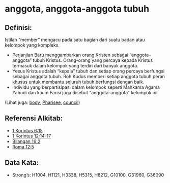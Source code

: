 # anggota, anggota-anggota tubuh

## Definisi:

Istilah “member” mengacu pada satu bagian dari suatu badan atau kelompok yang kompleks.

* Perjanjian Baru menggambarkan orang Kristen sebagai “anggota-anggota” tubuh Kristus. Orang-orang yang percaya kepada Kristus termasuk dalam kelompok yang terdiri dari banyak anggota.
* Yesus Kristus adalah “kepala” tubuh dan setiap orang percaya berfungsi sebagai anggota tubuh. Roh Kudus memberi setiap anggota tubuh peran khusus untuk membantu seluruh tubuh berfungsi dengan baik.
* Individu yang berpartisipasi dalam kelompok seperti Mahkama Agama Yahudi dan kaum Farisi juga disebut “anggota-anggota” kelompok ini.

(Lihat juga: [body](../kt/body.md), [Pharisee](../kt/pharisee.md), [council](../other/council.md))

## Referensi Alkitab:

* [1 Korintus 6:15](rc://en/tn/help/1co/06/15)
* [1 Korintus 12:14-17](rc://en/tn/help/1co/12/14)
* [Bilangan 16:2](rc://en/tn/help/num/16/02)
* [Roma 12:5](rc://en/tn/help/rom/12/05)

## Data Kata:

* Strong’s: H1004, H1121, H3338, H5315, H8212, G10100, G31960, G36090
